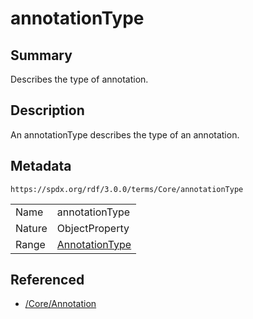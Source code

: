 <!-- Automatically generated by spec-parser v2.3.0 on 2024-07-09T17:43:37.025898+00:00 -->
<!-- SPDX-License-Identifier: Community-Spec-1.0 -->

# annotationType

## Summary

Describes the type of annotation.


## Description

An annotationType describes the type of an annotation.


## Metadata

`https://spdx.org/rdf/3.0.0/terms/Core/annotationType`


| | |
|---|---|
| Name | annotationType |
| Nature | ObjectProperty |
| Range | [AnnotationType](../Vocabularies/AnnotationType.md) |




## Referenced

- [/Core/Annotation](../../Core/Classes/Annotation.md)

